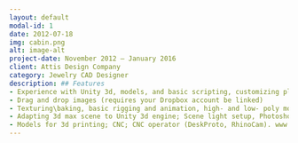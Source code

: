 ```yaml
---
layout: default
modal-id: 1
date: 2012-07-18
img: cabin.png
alt: image-alt
project-date: November 2012 — January 2016
client: Attis Design Company
category: Jewelry CAD Designer
description: ## Features
- Experience with Unity 3d, models, and basic scripting, customizing plugins for interactive demonstrations.
- Drag and drop images (requires your Dropbox account be linked)
- Texturing\baking, basic rigging and animation, high- and low- poly modeling; NURBS/poly modeling.
- Adapting 3d max scene to Unity 3d engine; Scene light setup, Photoshop render post-editing. 
- Models for 3d printing; CNC; CNC operator (DeskProto, RhinoCam). www.deviantart.com/vaderetrosatan
---
```

